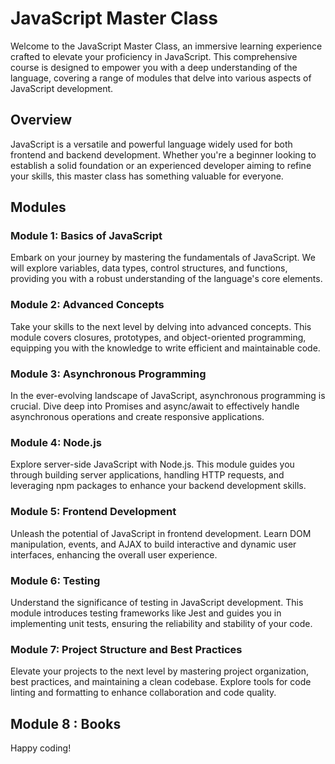 # JavaScript Master Class

Welcome to the JavaScript Master Class, an immersive learning experience crafted to elevate your proficiency in JavaScript. This comprehensive course is designed to empower you with a deep understanding of the language, covering a range of modules that delve into various aspects of JavaScript development.

## Overview

JavaScript is a versatile and powerful language widely used for both frontend and backend development. Whether you're a beginner looking to establish a solid foundation or an experienced developer aiming to refine your skills, this master class has something valuable for everyone.

## Modules

### Module 1: Basics of JavaScript

Embark on your journey by mastering the fundamentals of JavaScript. We will explore variables, data types, control structures, and functions, providing you with a robust understanding of the language's core elements.

### Module 2: Advanced Concepts

Take your skills to the next level by delving into advanced concepts. This module covers closures, prototypes, and object-oriented programming, equipping you with the knowledge to write efficient and maintainable code.

### Module 3: Asynchronous Programming

In the ever-evolving landscape of JavaScript, asynchronous programming is crucial. Dive deep into Promises and async/await to effectively handle asynchronous operations and create responsive applications.

### Module 4: Node.js

Explore server-side JavaScript with Node.js. This module guides you through building server applications, handling HTTP requests, and leveraging npm packages to enhance your backend development skills.

### Module 5: Frontend Development

Unleash the potential of JavaScript in frontend development. Learn DOM manipulation, events, and AJAX to build interactive and dynamic user interfaces, enhancing the overall user experience.

### Module 6: Testing

Understand the significance of testing in JavaScript development. This module introduces testing frameworks like Jest and guides you in implementing unit tests, ensuring the reliability and stability of your code.

### Module 7: Project Structure and Best Practices

Elevate your projects to the next level by mastering project organization, best practices, and maintaining a clean codebase. Explore tools for code linting and formatting to enhance collaboration and code quality.

## Module 8 : Books

Happy coding!
